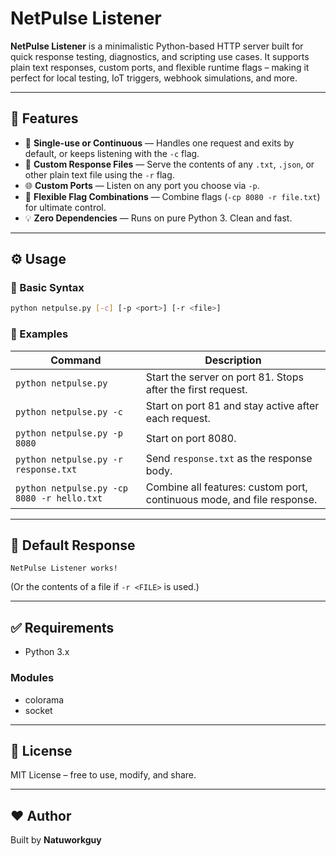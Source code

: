 # NetPulse Listener

**NetPulse Listener** is a minimalistic Python-based HTTP server built for quick response testing, diagnostics, and scripting use cases. It supports plain text responses, custom ports, and flexible runtime flags – making it perfect for local testing, IoT triggers, webhook simulations, and more.

---

## 🚀 Features

- 🛑 **Single-use or Continuous** — Handles one request and exits by default, or keeps listening with the `-c` flag.  
- 📂 **Custom Response Files** — Serve the contents of any `.txt`, `.json`, or other plain text file using the `-r` flag.  
- 🌐 **Custom Ports** — Listen on any port you choose via `-p`.  
- 🔀 **Flexible Flag Combinations** — Combine flags (`-cp 8080 -r file.txt`) for ultimate control.  
- 💡 **Zero Dependencies** — Runs on pure Python 3. Clean and fast.  

---

## ⚙️ Usage

### 🔧 Basic Syntax

```bash
python netpulse.py [-c] [-p <port>] [-r <file>]
```

### 🧪 Examples

| Command | Description |
|--------|-------------|
| `python netpulse.py` | Start the server on port 81. Stops after the first request. |
| `python netpulse.py -c` | Start on port 81 and stay active after each request. |
| `python netpulse.py -p 8080` | Start on port 8080. |
| `python netpulse.py -r response.txt` | Send `response.txt` as the response body. |
| `python netpulse.py -cp 8080 -r hello.txt` | Combine all features: custom port, continuous mode, and file response. |

---

## 📄 Default Response

```plaintext
NetPulse Listener works!
```

(Or the contents of a file if `-r <FILE>` is used.)

---

## ✅ Requirements

- Python 3.x  
### Modules
- colorama
- socket
---

## 📜 License

MIT License – free to use, modify, and share.

---

## ❤️ Author

Built by **Natuworkguy**
